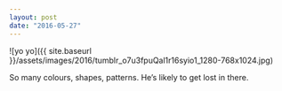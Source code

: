 ```yaml
---
layout: post
date: "2016-05-27"
---
```


![yo yo]({{ site.baseurl }}/assets/images/2016/tumblr_o7u3fpuQal1r16syio1_1280-768x1024.jpg)

So many colours, shapes, patterns. He’s likely to get lost in there.
